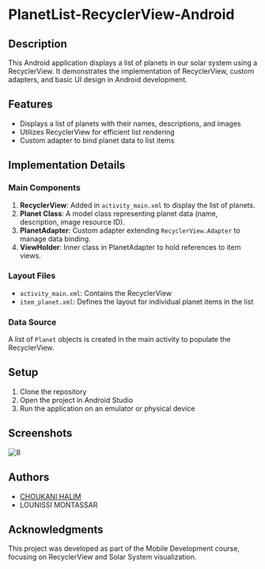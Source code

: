 # PlanetList-RecyclerView-Android

## Description
This Android application displays a list of planets in our solar system using a RecyclerView. It demonstrates the implementation of RecyclerView, custom adapters, and basic UI design in Android development.

## Features
- Displays a list of planets with their names, descriptions, and images
- Utilizes RecyclerView for efficient list rendering
- Custom adapter to bind planet data to list items

## Implementation Details

### Main Components
1. **RecyclerView**: Added in `activity_main.xml` to display the list of planets.
2. **Planet Class**: A model class representing planet data (name, description, image resource ID).
3. **PlanetAdapter**: Custom adapter extending `RecyclerView.Adapter` to manage data binding.
4. **ViewHolder**: Inner class in PlanetAdapter to hold references to item views.

### Layout Files
- `activity_main.xml`: Contains the RecyclerView
- `item_planet.xml`: Defines the layout for individual planet items in the list

### Data Source
A list of `Planet` objects is created in the main activity to populate the RecyclerView.

## Setup
1. Clone the repository
2. Open the project in Android Studio
3. Run the application on an emulator or physical device

## Screenshots
![8](https://github.com/user-attachments/assets/c67821b7-2061-4aa9-9b2b-6adb9dd52f15)

## Authors
- [CHOUKANI HALIM](https://github.com/halimchoukani)
- LOUNISSI MONTASSAR

## Acknowledgments
This project was developed as part of the Mobile Development course, focusing on RecyclerView and Solar System visualization.
